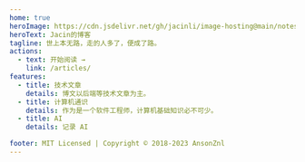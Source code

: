```yaml
---
home: true
heroImage: https://cdn.jsdelivr.net/gh/jacinli/image-hosting@main/notes/20250803172711642.png
heroText: Jacin的博客
tagline: 世上本无路，走的人多了，便成了路。
actions:
  - text: 开始阅读 →
    link: /articles/
features:
  - title: 技术文章
    details: 博文以后端等技术文章为主。
  - title: 计算机通识
    details: 作为是一个软件工程师，计算机基础知识必不可少。
  - title: AI
    details: 记录 AI

footer: MIT Licensed | Copyright © 2018-2023 AnsonZnl
---
```


